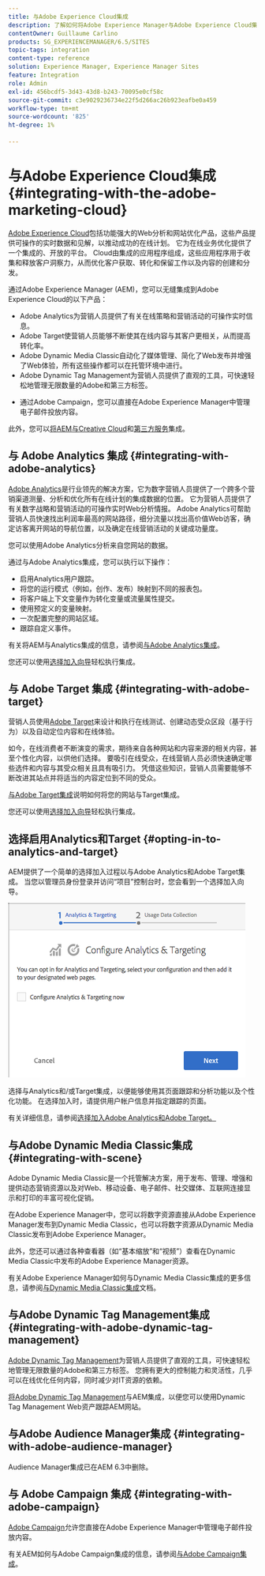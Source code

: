 ```yaml
---
title: 与Adobe Experience Cloud集成
description: 了解如何将Adobe Experience Manager与Adobe Experience Cloud集成。
contentOwner: Guillaume Carlino
products: SG_EXPERIENCEMANAGER/6.5/SITES
topic-tags: integration
content-type: reference
solution: Experience Manager, Experience Manager Sites
feature: Integration
role: Admin
exl-id: 456bcdf5-3d43-43d8-b243-70095e0cf58c
source-git-commit: c3e9029236734e22f5d266ac26b923eafbe0a459
workflow-type: tm+mt
source-wordcount: '825'
ht-degree: 1%

---
```


# 与Adobe Experience Cloud集成{#integrating-with-the-adobe-marketing-cloud}

[Adobe Experience Cloud](https://business.adobe.com/products/marketing-cloud/main.html)包括功能强大的Web分析和网站优化产品，这些产品提供可操作的实时数据和见解，以推动成功的在线计划。 它为在线业务优化提供了一个集成的、开放的平台。 Cloud由集成的应用程序组成，这些应用程序用于收集和释放客户洞察力，从而优化客户获取、转化和保留工作以及内容的创建和分发。

通过Adobe Experience Manager (AEM)，您可以无缝集成到Adobe Experience Cloud的以下产品：

* Adobe Analytics为营销人员提供了有关在线策略和营销活动的可操作实时信息。
* Adobe Target使营销人员能够不断使其在线内容与其客户更相关，从而提高转化率。
* Adobe Dynamic Media Classic自动化了媒体管理、简化了Web发布并增强了Web体验，所有这些操作都可以在托管环境中进行。
* Adobe Dynamic Tag Management为营销人员提供了直观的工具，可快速轻松地管理无限数量的Adobe和第三方标签。
<!-- Search&Promote is end of life as of September 1, 2022 * Adobe Search&Promote gives marketers the ability to control and optimize the search results on their sites. -->
* 通过Adobe Campaign，您可以直接在Adobe Experience Manager中管理电子邮件投放内容。

此外，您可以[将AEM与Creative Cloud](/help/assets/aem-cc-integration-best-practices.md)和[第三方服务](/help/sites-administering/third-party-services.md)集成。

## 与 Adobe Analytics 集成 {#integrating-with-adobe-analytics}

[Adobe Analytics](https://business.adobe.com/products/analytics/adobe-analytics.html)是行业领先的解决方案，它为数字营销人员提供了一个跨多个营销渠道测量、分析和优化所有在线计划的集成数据的位置。 它为营销人员提供了有关数字战略和营销活动的可操作实时Web分析情报。 Adobe Analytics可帮助营销人员快速找出利润率最高的网站路径，细分流量以找出高价值Web访客，确定访客离开网站的导航位置，以及确定在线营销活动的关键成功量度。

您可以使用Adobe Analytics分析来自您网站的数据。

通过与Adobe Analytics集成，您可以执行以下操作：

* 启用Analytics用户跟踪。
* 将您的运行模式（例如，创作、发布）映射到不同的报表包。
* 将客户端上下文变量作为转化变量或流量属性提交。
* 使用预定义的变量映射。
* 一次配置完整的网站区域。
* 跟踪自定义事件。

有关将AEM与Analytics集成的信息，请参阅[与Adobe Analytics集成](/help/sites-administering/adobeanalytics.md)。

您还可以使用[选择加入向导](/help/sites-administering/opt-in.md)轻松执行集成。

## 与 Adobe Target 集成 {#integrating-with-adobe-target}

营销人员使用[Adobe Target](https://business.adobe.com/products/target/adobe-target.html)来设计和执行在线测试、创建动态受众区段（基于行为）以及自动定位内容和在线体验。

如今，在线消费者不断演变的需求，期待来自各种网站和内容来源的相关内容，甚至个性化内容，以供他们选择。 要吸引在线受众，在线营销人员必须快速确定哪些选件和内容与其受众相关且具有吸引力。 凭借这些知识，营销人员需要能够不断改进其站点并将适当的内容定位到不同的受众。

[与Adobe Target集成](/help/sites-administering/target.md)说明如何将您的网站与Target集成。

您还可以使用[选择加入向导](/help/sites-administering/opt-in.md)轻松执行集成。

## 选择启用Analytics和Target {#opting-in-to-analytics-and-target}

AEM提供了一个简单的选择加入过程以与Adobe Analytics和Adobe Target集成。 当您以管理员身份登录并访问“项目”控制台时，您会看到一个选择加入向导。

![chlimage_1-107](assets/chlimage_1-107a.png)

选择与Analytics和/或Target集成，以便能够使用其页面跟踪和分析功能以及个性化功能。 在选择加入时，请提供用户帐户信息并指定跟踪的页面。

有关详细信息，请参阅[选择加入Adobe Analytics和Adobe Target。](/help/sites-administering/opt-in.md)

## 与Adobe Dynamic Media Classic集成 {#integrating-with-scene}

Adobe Dynamic Media Classic是一个托管解决方案，用于发布、管理、增强和提供动态营销资源以及对Web、移动设备、电子邮件、社交媒体、互联网连接显示和打印的丰富可视化促销。

在Adobe Experience Manager中，您可以将数字资源直接从Adobe Experience Manager发布到Dynamic Media Classic，也可以将数字资源从Dynamic Media Classic发布到Adobe Experience Manager。

此外，您还可以通过各种查看器（如“基本缩放”和“视频”）查看在Dynamic Media Classic中发布的Adobe Experience Manager资源。

有关Adobe Experience Manager如何与Dynamic Media Classic集成的更多信息，请参阅[与Dynamic Media Classic集成](/help/sites-administering/scene7.md)文档。

## 与Adobe Dynamic Tag Management集成 {#integrating-with-adobe-dynamic-tag-management}

[Adobe Dynamic Tag Management](https://business.adobe.com/products/experience-platform/adobe-experience-platform.html)为营销人员提供了直观的工具，可快速轻松地管理无限数量的Adobe和第三方标签。 您拥有更大的控制能力和灵活性，几乎可以在线优化任何内容，同时减少对IT资源的依赖。

[将Adobe Dynamic Tag Management](/help/sites-administering/dtm.md)与AEM集成，以便您可以使用Dynamic Tag Management Web资产跟踪AEM网站。

## 与Adobe Audience Manager集成 {#integrating-with-adobe-audience-manager}

Audience Manager集成已在AEM 6.3中删除。

<!-- Search&Promote is end of life as of September 1, 2022 ## Integrating with Search&Promote {#integrating-with-search-promote} -->

<!-- Search&Promote is end of life as of September 1, 2022 Adobe Search&Promote enables marketers to optimizehow visitors browse, find, compare, and select relevant products and content on web and mobile sites. Businesses can easily promote priority items based on business objectives and visitor intent, and automate merchandising and promotions activity via KPI-based triggers or metrics. -->

<!-- Search&Promote is end of life as of September 1, 2022 Adobe Search&Promote is a reliable and scalable hosted site search application, capable of scaling to millions of pages or products, for heavily visited online businesses ranging from retail to news sites. It offers unprecedented levels of marketer control and metrics-based relevance. -->

<!-- Search&Promote is end of life as of September 1, 2022 For information about integrating AEM and Search&Promote, see [Integrating with Adobe Search&Promote](/help/sites-administering/search-and-promote.md). -->

## 与 Adobe Campaign 集成 {#integrating-with-adobe-campaign}

[Adobe Campaign](https://business.adobe.com/products/campaign/adobe-campaign.html)允许您直接在Adobe Experience Manager中管理电子邮件投放内容。

有关AEM如何与Adobe Campaign集成的信息，请参阅[与Adobe Campaign集成](/help/sites-administering/campaignstandard.md)。
